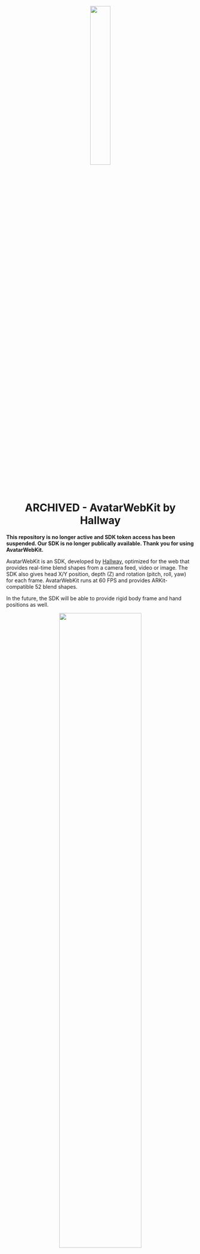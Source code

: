 <p align="center">
  <img width="33%" height="auto" src="docs/assets/tryMe.gif">
  <h1 align="center">
    ARCHIVED - AvatarWebKit by Hallway
  </h1>
</p>

**This repository is no longer active and SDK token access has been suspended. Our SDK is no longer publically available. Thank you for using AvatarWebKit.**

AvatarWebKit is an SDK, developed by <a href="https://joinhallway.com" target="_blank" rel="noopener noreferrer">Hallway</a>, optimized for the web that provides real-time blend shapes from a camera feed, video or image. The SDK also gives head X/Y position, depth (Z) and rotation (pitch, roll, yaw) for each frame. AvatarWebKit runs at 60 FPS and provides ARKit-compatible 52 blend shapes.

In the future, the SDK will be able to provide rigid body frame and hand positions as well.

<p align="center">
  <img width="66%" height="auto" src="docs/assets/demo.gif">
</p>

Hallway drives our avatar technology using Machine Learning models that predict highly accurate blend shapes from images & video feeds in real-time. The ML pipeline is optimized for real-time video to achieve both high framerate and lifelike animations.

Our vision for the future is an "open metaverse" where you can take your character with you anywhere. We believe tools like AvatarWebKit will help pave that road. The models we've provided here are available to use in your applications for free. [Contact us](#contact-us) to get in touch about making your characters compatible with Hallway!

## Installation

```bash
# yarn
yarn add @quarkworks-inc/avatar-webkit

# npm
npm install @quarkworks-inc/avatar-webkit
```

## First Steps

1. [Get an API token](https://joinhallway.com/sdk/)

2. Start your predictor:

```ts
import { AUPredictor } from '@quarkworks-inc/avatar-webkit'
// ...

let predictor = new AUPredictor({
  apiToken: <YOUR_API_TOKEN>,
  shouldMirrorOutput: true,
})

let stream = await navigator.mediaDevices.getUserMedia({
  audio: false,
  video: {
    width: { ideal: 640 },
    height: { ideal: 360 },
    facingMode: 'user'
  }
})

predictor.onPredict = (results => {
  console.log(results)
})

// or if you like RX
predictor.dataStream.subscribe(results => {
  console.log(results)
})

predictor.start({ stream })
```

# More Docs

* https://docs.google.com/document/d/16c3qSYvMi_5l2zXdrsykb2xH6XneOqxTd2wwnEVawxY/edit#

# Example Projects

### Using AvatarWebKit
- [Basic example running predictor w/o rendering](examples/blendshapes-only)
- [Predictor + React + Three.js (basic)](examples/react-app-with-threejs)
- [Video Call Style UI](examples/render-multiple-avatars)
- [Using our rendering kit module](examples/hallway-rendering-tools)

### Popular model integrations

- [ReadyPlayerMe Examples](examples/ready-player-me-tutorials)

# FAQ

### API Token? What is that and why do I need it?

An API key is your unique identifier that will allow your code to authenticate with our server when using the SDK. [You can sign up for one here.](https://joinhallway.com/sdk)

### What browsers are supported?

We recommend Chromium based browsers for best performance, but all other major browsers are supported. We are currently working on performance improvements for Safari, Firefox and Edge.

### Is mobile supported?

The models will currently run on mobile but need to be optimized. We are working on configuration options which will allow you to choose to run lighter models.

### Do you have any native SDKs?

We do not have an official SDK yet, but our ML pipeline is native-first and the models are used in our Mac OS app [Hallway Tile](https://joinhallway.com). We have the capability to create SDKs for most common platforms (eg macOS/Windows/Linux, iOS/Android). Each SDK will follow the same data standard for BlendShapes/predictions and will include encoders for portability between environments. This means you can do some creative things between native, web, etc!

If you are interested in native SDKs, we'd love to hear from you!

### Is this production ready?

Yes, depending on your needs. There may be a couple rough edges at the moment, but the SDK has been in use internally at our company for over a year and in production with several pilot companies.

We are currently making no SLAs for the SDK, but we are happy to cooperate with you on any improvements you need to get it going in production. 

### Can I make feature requests?

YES!!! We are in an open beta currently and would love to hear your feedback. [Contact us](#contact-us) on Discord or by email.

### What’s the best place to reach out for support?

We are active daily on our  and can help with any problems you may have! If discord doesn’t work for you, reach out to 


# Other Hallway Tools

* https://github.com/Hallway-Inc/AvatarWebKit-Rendering

If you are using Three.js, we've released this open source tooling module you can import freely. This pairs especially well with video-call style apps, as we provide a three world setup that works well for rendering multiple avatars on screen at once Zoom-style.

# TODO

More coming :)
